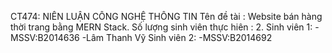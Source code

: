 CT474: NIÊN LUẬN CÔNG NGHỆ THÔNG TIN
Tên đề tài : Website bán hàng thời trang bằng MERN Stack.
Số lượng sinh viên thực hiên : 2.
Sinh viên 1:
  -MSSV:B2014636
  -Lâm Thanh Vỹ 
Sinh viên 2:
  -MSSV:B2014692

